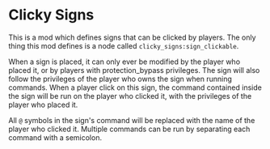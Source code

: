 Clicky Signs
============

This is a mod which defines signs that can be clicked by players. The only thing
this mod defines is a node called `clicky_signs:sign_clickable`.

When a sign is placed, it can only ever be modified by the player who placed it,
or by players with protection_bypass privileges. The sign will also follow
the privileges of the player who owns the sign when running commands. When a
player click on this sign, the command contained inside the sign will be run
on the player who clicked it, with the privileges of the player who placed it.

All `@` symbols in the sign's command will be replaced with the name of the
player who clicked it. Multiple commands can be run by separating each command
with a semicolon.
